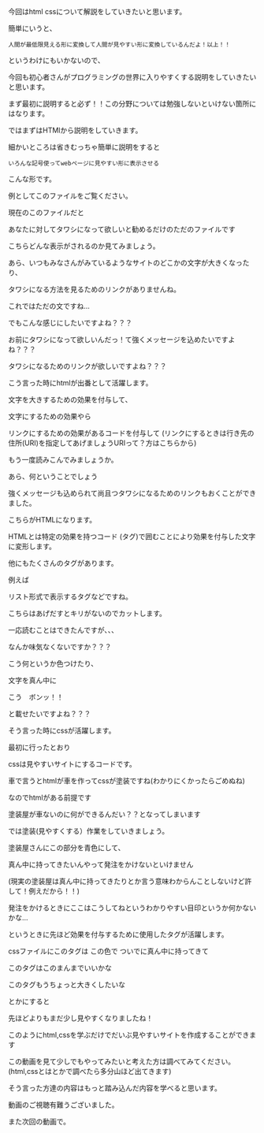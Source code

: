 今回はhtml cssについて解説をしていきたいと思います。

簡単にいうと、

`人間が最低限見える形に変換して人間が見やすい形に変換しているんだよ！以上！！`

というわけにもいかないので、

今回も初心者さんがプログラミングの世界に入りやすくする説明をしていきたいと思います。

まず最初に説明すると必ず！！この分野については勉強しないといけない箇所にはなります。

ではまずはHTMlから説明をしていきます。

細かいところは省きむっちゃ簡単に説明をすると

`いろんな記号使ってwebページに見やすい形に表示させる`

こんな形です。


例としてこのファイルをご覧ください。

現在のこのファイルだと

あなたに対してタワシになって欲しいと勧めるだけのただのファイルです

こちらどんな表示がされるのか見てみましょう。

あら、いつもみなさんがみているようなサイトのどこかの文字が大きくなったり、

タワシになる方法を見るためのリンクがありませんね。

これではただの文ですね...

でもこんな感じにしたいですよね？？？

お前にタワシになって欲しいんだっ！て強くメッセージを込めたいですよね？？？

タワシになるためのリンクが欲しいですよね？？？

こう言った時にhtmlが出番として活躍します。

文字を大きするための効果を付与して、

文字にするための効果やら

リンクにするための効果があるコードを付与して
(リンクにするときは行き先の住所(URI)を指定してあげましょうURIって？方はこちらから)

もう一度読みこんでみましょうか。

あら、何ということでしょう

強くメッセージも込められて尚且つタワシになるためのリンクもおくことができました。

こちらがHTMLになります。

HTMLとは特定の効果を持つコード (タグ)で囲むことにより効果を付与した文字に変形します。

他にもたくさんのタグがあります。

例えば

リスト形式で表示するタグなどですね。

こちらはあげだすとキリがないのでカットします。

一応読むことはできたんですが、、、

なんか味気なくないですか？？？

こう何というか色つけたり、

文字を真ん中に

こう　ボンッ！！


と載せたいですよね？？？



そう言った時にcssが活躍します。

最初に行ったとおり

cssは見やすいサイトにするコードです。

車で言うとhtmlが車を作ってcssが塗装ですね(わかりにくかったらごめぬね)


なのでhtmlがある前提です

塗装屋が車ないのに何ができるんだい？？となってしまいます

では塗装(見やすくする）作業をしていきましょう。

塗装屋さんにこの部分を青色にして、

真ん中に持ってきたいんやって発注をかけないといけません

(現実の塗装屋は真ん中に持ってきたりとか言う意味わからんことしないけど許して！例えだから！！)

発注をかけるときにここはこうしてねというわかりやすい目印というか何かないかな...

というときに先ほど効果を付与するために使用したタグが活躍します。


cssファイルにこのタグは
この色で
ついでに真ん中に持ってきて

このタグはこのまんまでいいかな

このタグもうちょっと大きくしたいな


とかにすると

先ほどよりもまだ少し見やすくなりましたね！

このようにhtml,cssを学ぶだけでだいぶ見やすいサイトを作成することができます

この動画を見て少しでもやってみたいと考えた方は調べてみてください。(html,cssとはとかで調べたら多分山ほど出てきます)

そう言った方達の内容はもっと踏み込んだ内容を学べると思います。

動画のご視聴有難うございました。

また次回の動画で。
